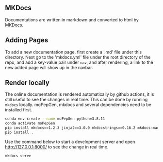 ## MKDocs

Documentations are written in markdown and converted to html by [MKDocs](https://www.mkdocs.org/).

## Adding Pages

To add a new documentation page, first create a '.md' file under this directory. Next go to the 'mkdocs.yml' file under the root directory of the repo, and add a key-value pair under `nav`, and after rendering, a link to the new added page will show up in the navbar.

## Render locally

The online documentation is rendered automatically by github actions, it is still useful to see the changes in real time. This can be done by running `mkdocs` locally. moPepGen, mkdocs and several dependencies need to be installed first.

```bash
conda env create --name moPepGen python=3.8.11
conda activate moPepGen
pip install mkdocs==1.2.3 jinja2==3.0.0 mkdocstrings==0.16.2 mkdocs-macros-plugin==0.6.0
pip install .
```

Use the command below to start a development server and open http://127.0.0.1:8000/ to see the change in real time.

```bash
mkdocs serve
```
